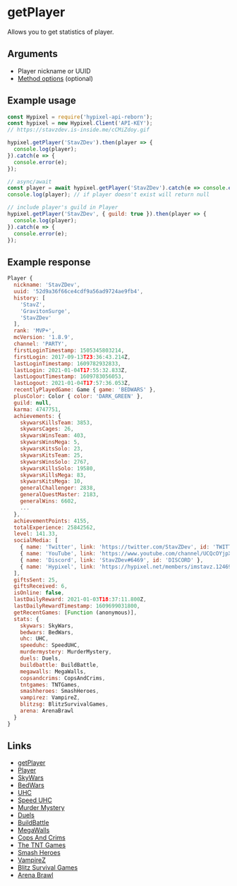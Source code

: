 # getPlayer
Allows you to get statistics of player.
## Arguments
- Player nickname or UUID
- [Method options](https://hypixel.stavzdev.me/#/docs/main/master/typedef/PlayerMethodOptions) (optional)

## Example usage
```js
const Hypixel = require('hypixel-api-reborn');
const hypixel = new Hypixel.Client('API-KEY');
// https://stavzdev.is-inside.me/cCMiZdoy.gif

hypixel.getPlayer('StavZDev').then(player => {
  console.log(player);
}).catch(e => {
  console.error(e);
});

// async/await
const player = await hypixel.getPlayer('StavZDev').catch(e => console.error(e));
console.log(player); // if player doesn't exist will return null 

// include player's guild in Player
hypixel.getPlayer('StavZDev', { guild: true }).then(player => {
  console.log(player);
}).catch(e => {
  console.error(e);
});
```
## Example response
```js
Player {
  nickname: 'StavZDev',
  uuid: '52d9a36f66ce4cdf9a56ad9724ae9fb4',
  history: [
    'StavZ',
    'GravitonSurge',
    'StavZDev'
  ],
  rank: 'MVP+',
  mcVersion: '1.8.9',
  channel: 'PARTY',
  firstLoginTimestamp: 1505345803214,
  firstLogin: 2017-09-13T23:36:43.214Z,
  lastLoginTimestamp: 1609782932833,
  lastLogin: 2021-01-04T17:55:32.833Z,
  lastLogoutTimestamp: 1609783056053,
  lastLogout: 2021-01-04T17:57:36.053Z,
  recentlyPlayedGame: Game { game: 'BEDWARS' },
  plusColor: Color { color: 'DARK_GREEN' },
  guild: null,
  karma: 4747751,
  achievements: {
    skywarsKillsTeam: 3853,
    skywarsCages: 26,
    skywarsWinsTeam: 403,
    skywarsWinsMega: 5,
    skywarsKitsSolo: 23,
    skywarsKitsTeam: 25,
    skywarsWinsSolo: 2767,
    skywarsKillsSolo: 19580,
    skywarsKillsMega: 83,
    skywarsKitsMega: 10,
    generalChallenger: 2838,
    generalQuestMaster: 2183,
    generalWins: 6602,
    ...
  },
  achievementPoints: 4155,
  totalExperience: 25842562,
  level: 141.33,
  socialMedia: [
    { name: 'Twitter', link: 'https://twitter.com/StavZDev', id: 'TWITTER' },
    { name: 'YouTube', link: 'https://www.youtube.com/channel/UCQcOYjpXiDEWpb34eBtObtQ', id: 'YOUTUBE' },
    { name: 'Discord', link: 'StavZDev#6469', id: 'DISCORD' },
    { name: 'Hypixel', link: 'https://hypixel.net/members/imstavz.1246904/', id: 'HYPIXEL' }
  ],
  giftsSent: 25,
  giftsReceived: 6,
  isOnline: false,
  lastDailyReward: 2021-01-03T18:37:11.800Z,
  lastDailyRewardTimestamp: 1609699031800,
  getRecentGames: [Function (anonymous)],
  stats: {
    skywars: SkyWars,
    bedwars: BedWars,
    uhc: UHC,
    speeduhc: SpeedUHC,
    murdermystery: MurderMystery,
    duels: Duels,
    buildbattle: BuildBattle,
    megawalls: MegaWalls,
    copsandcrims: CopsAndCrims,
    tntgames: TNTGames,
    smashheroes: SmashHeroes,
    vampirez: VampireZ,
    blitzsg: BlitzSurvivalGames,
    arena: ArenaBrawl
  }
}
```
## Links
- [getPlayer](https://hypixel.stavzdev.me/#/docs/main/master/class/Client?scrollTo=getPlayer)
- [Player](https://hypixel.stavzdev.me/#/docs/main/master/class/Player)
- [SkyWars](https://hypixel.stavzdev.me/#/docs/main/master/class/SkyWars)
- [BedWars](https://hypixel.stavzdev.me/#/docs/main/master/class/BedWars)
- [UHC](https://hypixel.stavzdev.me/#/docs/main/master/class/UHC)
- [Speed UHC](https://hypixel.stavzdev.me/#/docs/main/master/class/SpeedUHC)
- [Murder Mystery](https://hypixel.stavzdev.me/#/docs/main/master/class/MurderMystery)
- [Duels](https://hypixel.stavzdev.me/#/docs/main/master/class/Duels)
- [BuildBattle](https://hypixel.stavzdev.me/#/docs/main/master/class/BuildBattle)
- [MegaWalls](https://hypixel.stavzdev.me/#/docs/main/master/class/MegaWalls)
- [Cops And Crims](https://hypixel.stavzdev.me/#/docs/main/master/class/CopsAndCrims)
- [The TNT Games](https://hypixel.stavzdev.me/#/docs/main/master/class/TNTGames)
- [Smash Heroes](https://hypixel.stavzdev.me/#/docs/main/master/class/ShashHeroes)
- [VampireZ](https://hypixel.stavzdev.me/#/docs/main/master/class/VampireZ)
- [Blitz Survival Games](https://hypixel.stavzdev.me/#/docs/main/master/class/BlitzSurvivalGames)
- [Arena Brawl](https://hypixel.stavzdev.me/#/docs/main/master/class/ArenaBrawl)